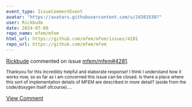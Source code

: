 ```yaml
---
event_type: IssueCommentEvent
avatar: "https://avatars.githubusercontent.com/u/24381938?"
user: Rickbude
date: 2024-07-08
repo_name: mfem/mfem
html_url: https://github.com/mfem/mfem/issues/4281
repo_url: https://github.com/mfem/mfem
---
```


<a href='https://github.com/Rickbude' target='_blank'>Rickbude</a> commented on issue <a href='https://github.com/mfem/mfem/issues/4281' target='_blank'>mfem/mfem#4281</a>.

<small>Thankyou for this incredibly helpful and elaborate response! I think I understand how it works now, so as far as I am concerned this issue can be closed. Is there a place where this sort of implementation details of MFEM are described in more detail? (aside from the code/doxygen itself ofcourse)....</small>

<a href='https://github.com/mfem/mfem/issues/4281' target='_blank'>View Comment</a>